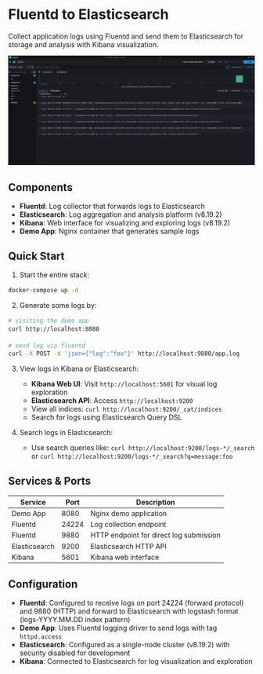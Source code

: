 # Fluentd to Elasticsearch

Collect application logs using Fluentd and send them to Elasticsearch for storage and analysis with Kibana visualization.

![screenshot](screenshot.png)

## Components

- **Fluentd**: Log collector that forwards logs to Elasticsearch
- **Elasticsearch**: Log aggregation and analysis platform (v8.19.2)
- **Kibana**: Web interface for visualizing and exploring logs (v8.19.2)
- **Demo App**: Nginx container that generates sample logs

## Quick Start

1. Start the entire stack:
```bash
docker-compose up -d
```

2. Generate some logs by:
```bash
# visiting the demo app
curl http://localhost:8080

# send log via fluentd
curl -X POST -d 'json={"log":"foo"}' http://localhost:9880/app.log
```

3. View logs in Kibana or Elasticsearch:
   - **Kibana Web UI**: Visit `http://localhost:5601` for visual log exploration
   - **Elasticsearch API**: Access `http://localhost:9200`
   - View all indices: `curl http://localhost:9200/_cat/indices`
   - Search for logs using Elasticsearch Query DSL

4. Search logs in Elasticsearch:
   - Use search queries like: `curl http://localhost:9200/logs-*/_search` or `curl http://localhost:9200/logs-*/_search?q=message:foo`

## Services & Ports

| Service | Port | Description |
|---------|------|-------------|
| Demo App | 8080 | Nginx demo application |
| Fluentd | 24224 | Log collection endpoint |
| Fluentd | 9880 | HTTP endpoint for direct log submission |
| Elasticsearch | 9200 | Elasticsearch HTTP API |
| Kibana | 5601 | Kibana web interface |

## Configuration

- **Fluentd**: Configured to receive logs on port 24224 (forward protocol) and 9880 (HTTP) and forward to Elasticsearch with logstash format (logs-YYYY.MM.DD index pattern)
- **Demo App**: Uses Fluentd logging driver to send logs with tag `httpd.access`
- **Elasticsearch**: Configured as a single-node cluster (v8.19.2) with security disabled for development
- **Kibana**: Connected to Elasticsearch for log visualization and exploration
